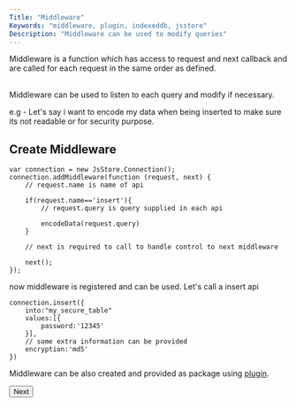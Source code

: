 ```yaml
---
Title: "Middleware"
Keywords: "middleware, plugin, indexeddb, jsstore"
Description: "Middleware can be used to modify queries"
---
```


<div class="highlight">
Middleware is a function which has access to request and next callback and are called for each request in the same order as defined.
</div>
<br>

Middleware can be used to listen to each query and modify if necessary.

e.g - Let's say i want to encode my data when being inserted to make sure its not readable or for security purpose.

## Create Middleware

```
var connection = new JsStore.Connection();
connection.addMiddleware(function (request, next) {
    // request.name is name of api

    if(request.name=='insert'){
        // request.query is query supplied in each api

        encodeData(request.query)
    }

    // next is required to call to handle control to next middleware
    
    next();
});
```

now middleware is registered and can be used. Let's call a insert api

```
connection.insert({
    into:"my_secure_table"
    values:[{
        password:'12345'
    }],
    // some extra information can be provided
    encryption:'md5'
})
```

Middleware can be also created and provided as package using [plugin](/tutorial/plugin).

<p class="margin-top-40px text-center">
    <button class="btn info btnNext">Next</button>
</p>
